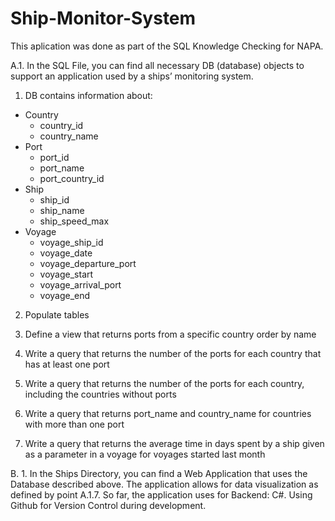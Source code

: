 # Ship-Monitor-System

This aplication was done as part of the SQL Knowledge Checking for NAPA.

A.1. In the SQL File, you can find all necessary DB (database) objects to support an application used by a ships’ monitoring system.

1.  DB contains information about:
- Country 
  - country_id 
  - country_name
- Port 
  - port_id
  - port_name
  - port_country_id
- Ship 
  - ship_id
  - ship_name
  - ship_speed_max
- Voyage 
  - voyage_ship_id
  - voyage_date 
  - voyage_departure_port
  - voyage_start
  - voyage_arrival_port
  - voyage_end

2. Populate tables

3. Define a view that returns ports from a specific country order by name

4. Write a query that returns the number of the ports for each country that has at least one port

5. Write a query that returns the number of the ports for each country, including the countries without ports

6. Write a query that returns port_name and country_name for countries with more than one port

7. Write a query that returns the average time in days spent by a ship given as a parameter in a voyage for voyages started last month

B. 1.
  In the Ships Directory, you can find a Web Application that uses the Database described above. The application allows for data visualization as defined by point A.1.7. So far, the application uses for Backend: C#. Using Github for Version Control during development.
